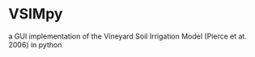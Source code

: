 VSIMpy
======

a GUI implementation of the Vineyard Soil Irrigation Model (Pierce et at. 2006) in python
